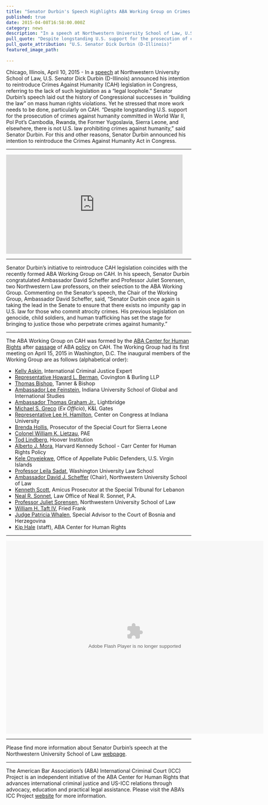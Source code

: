```yaml
---
title: "Senator Durbin's Speech Highlights ABA Working Group on Crimes Against Humanity"
published: true
date: 2015-04-08T16:58:00.000Z
category: news
description: "In a speech at Northwestern University School of Law, U.S. Senator Dick Durbin (D-Illinois) announced his intention to reintroduce Crimes Against Humanity legislation in Congress."
pull_quote: "Despite longstanding U.S. support for the prosecution of crimes against humanity committed in World War II, in Pol Pot’s Cambodia, Rwanda, the former Yugoslavia, Sierra Leone and elsewhere, there is no U.S. law prohibiting crimes against humanity."
pull_quote_attribution: "U.S. Senator Dick Durbin (D-Illinois)"
featured_image_path:
 
---
```


Chicago, Illinois, April 10, 2015 - In a [speech](http://www.law.northwestern.edu/about/news/newsdisplay.cfm?ID=712) at Northwestern University School of Law, U.S. Senator Dick Durbin (D-Illinois) announced his intention to reintroduce Crimes Against Humanity (CAH) legislation in Congress, referring to the lack of such legislation as a “legal loophole.” Senator Durbin’s speech laid out the history of Congressional successes in “building the law” on mass human rights violations. Yet he stressed that more work needs to be done, particularly on CAH. “Despite longstanding U.S. support for the prosecution of crimes against humanity committed in World War II, Pol Pot’s Cambodia, Rwanda, the Former Yugoslavia, Sierra Leone, and elsewhere, there is not U.S. law prohibiting crimes against humanity,” said Senator Durbin. For this and other reasons, Senator Durbin announced his intention to reintroduce the Crimes Against Humanity Act in Congress.

* * *

<iframe class="wistia_embed" name="wistia_embed" src="http://fast.wistia.net/embed/iframe/2rallr36vw?canonicalUrl=https%3A%2F%2Fnorthwesternlaw.wistia.com%2Fmedias%2F2rallr36vw&amp;canonicalTitle=Senator%20Dick%20Durbin%20Announces%20Proposed%20Human%20Rights%20Legislation%20at%20Northwestern%20Law%20-%20northwesternlaw" allowtransparency="true" frameborder="0" scrolling="no" width="480" height="270"></iframe>

* * *

Senator Durbin’s initiative to reintroduce CAH legislation coincides with the recently formed ABA Working Group on CAH. In his speech, Senator Durbin congratulated Ambassador David Scheffer and Professor Juliet Sorensen, two Northwestern Law professors, on their selection to the ABA Working Group. Commenting on the Senator’s speech, the Chair of the Working Group, Ambassador David Scheffer, said, “Senator Durbin once again is taking the lead in the Senate to ensure that there exists no impunity gap in U.S. law for those who commit atrocity crimes. His previous legislation on genocide, child soldiers, and human trafficking has set the stage for bringing to justice those who perpetrate crimes against humanity.”

* * *

The ABA Working Group on CAH was formed by the [ABA Center for Human Rights](http://www.americanbar.org/groups/human_rights.html) after [passage](http://www.international-criminal-justice-today.org/news/2014/09/12/aba-urges-us-government-to-act-on-crimes-against-humanity/) of ABA [policy](http://www.americanbar.org/content/dam/aba/images/abanews/2014am_hodres/300.pdf) on CAH. The Working Group had its first meeting on April 15, 2015 in Washington, D.C. The inaugural members of the Working Group are as follows (alphabetical order):

*   [Kelly Askin](http://www.ushmm.org/confront-genocide/speakers-and-events/biography/kelly-dawn-askin), International Criminal Justice Expert
*   [Representative Howard L. Berman](https://www.cov.com/en/biographies/b/howard-berman), Covington & Burling LLP
*   [Thomas Bishop](http://tannerbishop.com/_images/_documents/Thomas-E-Bishop.pdf), Tanner & Bishop
*   [Ambassador Lee Feinstein](http://info.law.indiana.edu/faculty-research/faculty-staff/profiles/faculty/feinstein-lee-a.shtml), Indiana University School of Global and International Studies
*   [Ambassador Thomas Graham Jr.](http://www.ltbridge.com/leadership/boarddirectors/thomas-graham), Lightbridge
*   [Michael S. Greco](http://www.klgates.com/michael-s-greco/) (_Ex Officio_), K&L Gates
*   [Representative Lee H. Hamilton](http://www.centeroncongress.org/lee-h-hamilton-biography), Center on Congress at Indiana University
*   [Brenda Hollis](http://www.rscsl.org/RSCSL-Officials.html), Prosecutor of the Special Court for Sierra Leone
*   [Colonel William K. Lietzau](http://www.defense.gov/news/May2003/d20030522liet.pdf), PAE
*   [Tod Lindberg](http://www.hoover.org/profiles/tod-lindberg), Hoover Institution
*   [Alberto J. Mora](https://www.law.upenn.edu/live/files/2306-alberto-mora-bio), Harvard Kennedy School - Carr Center for Human Rights Policy
*   [Kele Onyejekwe](https://www.linkedin.com/in/keleconyejekwe), Office of Appellate Public Defenders, U.S. Virgin Islands
*   [Professor Leila Sadat](https://law.wustl.edu/faculty/pages.aspx?id=390), Washington University Law School
*   [Ambassador David J. Scheffer](http://www.law.northwestern.edu/faculty/profiles/DavidScheffer/) (Chair), Northwestern University School of Law
*   [Kenneth Scott](http://www.stl-tsl.org/en/about-the-stl/biographies/actors-contempt-cases/3587-kenneth-scott-amicus-curiae-prosecutor-stl-14-05-and-stl-14-06), Amicus Prosecutor at the Special Tribunal for Lebanon
*   [Neal R. Sonnet](http://www.sonnettlaw.com/neal-r-sonnett.html), Law Office of Neal R. Sonnet, P.A.
*   [Professor Juliet Sorensen](http://www.law.northwestern.edu/faculty/profiles/JulietSorensen/), Northwestern University School of Law
*   [William H. Taft IV](http://www.friedfrank.com/index.cfm?pageID=42&itemID=620&more=1), Fried Frank
*   [Judge Patricia Whalen](http://iawj-womenjudges.org/hon-patricia-whalen/), Special Advisor to the Court of Bosnia and Herzegovina
*   [Kip Hale](http://www.aba-icc.org/staff/kip-hale/) (staff), ABA Center for Human Rights

* * *

<object width="700" height="525"><param name="flashvars" value="offsite=true&amp;lang=en-us&amp;page_show_url=%2Fphotos%2F126209453%40N05%2Fsets%2F72157652009355555%2Fshow%2F&amp;page_show_back_url=%2Fphotos%2F126209453%40N05%2Fsets%2F72157652009355555%2F&amp;set_id=72157652009355555&amp;jump_to="> <param name="movie" value="https://www.flickr.com/apps/slideshow/show.swf?v=1811922554"> <param name="allowFullScreen" value="true"><embed type="application/x-shockwave-flash" src="https://www.flickr.com/apps/slideshow/show.swf?v=1811922554" allowfullscreen="true" flashvars="offsite=true&amp;lang=en-us&amp;page_show_url=%2Fphotos%2F126209453%40N05%2Fsets%2F72157652009355555%2Fshow%2F&amp;page_show_back_url=%2Fphotos%2F126209453%40N05%2Fsets%2F72157652009355555%2F&amp;set_id=72157652009355555&amp;jump_to=" width="700" height="525"></object>

* * *

Please find more information about Senator Durbin’s speech at the Northwestern University School of Law [webpage](http://www.law.northwestern.edu/about/news/newsdisplay.cfm?ID=712).

* * *

The American Bar Association’s (ABA) International Criminal Court (ICC) Project is an independent initiative of the ABA Center for Human Rights that advances international criminal justice and US-ICC relations through advocacy, education and practical legal assistance. Please visit the ABA’s ICC Project [website](http://www.aba-icc.org/) for more information.

